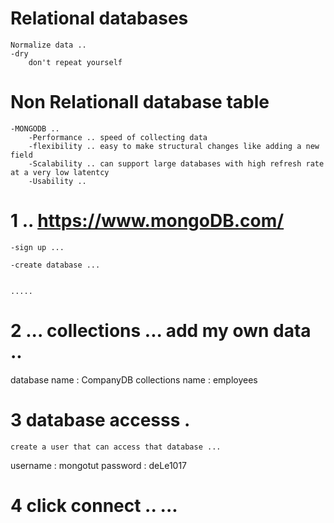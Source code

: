 # Relational databases 
    Normalize data .. 
    -dry 
        don't repeat yourself

# Non Relationall database table 
    -MONGODB ..
        -Performance .. speed of collecting data
        -flexibility .. easy to make structural changes like adding a new field 
        -Scalability .. can support large databases with high refresh rate at a very low latentcy
        -Usability .. 


# 1 .. https://www.mongoDB.com/

    -sign up ... 

    -create database ... 


    .....
# 2 ... collections ... add my own data .. 

database name : CompanyDB 
collections name : employees


# 3  database accesss .
    create a user that can access that database ... 

username : mongotut 
password : deLe1017 

# 4 click connect .. ...




